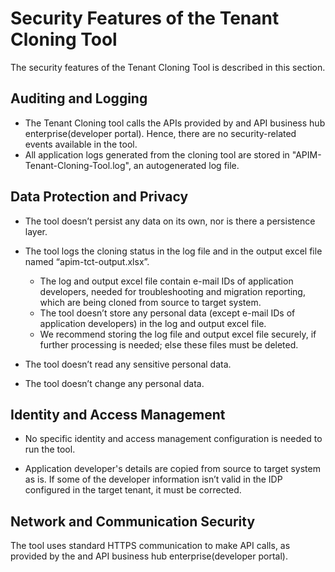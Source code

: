 <!-- copy41702e82462e4d3fb4a30dd1547c53d5 -->

# Security Features of the Tenant Cloning Tool

The security features of the Tenant Cloning Tool is described in this section.



<a name="copy41702e82462e4d3fb4a30dd1547c53d5__section_s2k_4lq_4mb"/>

## Auditing and Logging

-   The Tenant Cloning tool calls the APIs provided by and API business hub enterprise\(developer portal\). Hence, there are no security-related events available in the tool.
-   All application logs generated from the cloning tool are stored in "APIM-Tenant-Cloning-Tool.log", an autogenerated log file.



<a name="copy41702e82462e4d3fb4a30dd1547c53d5__section_wr5_vlq_4mb"/>

## Data Protection and Privacy

-   The tool doesn’t persist any data on its own, nor is there a persistence layer.
-   The tool logs the cloning status in the log file and in the output excel file named “apim-tct-output.xlsx”.
    -   The log and output excel file contain e-mail IDs of application developers, needed for troubleshooting and migration reporting, which are being cloned from source to target system.
    -   The tool doesn’t store any personal data \(except e-mail IDs of application developers\) in the log and output excel file.
    -   We recommend storing the log file and output excel file securely, if further processing is needed; else these files must be deleted.

-   The tool doesn’t read any sensitive personal data.
-   The tool doesn’t change any personal data.



<a name="copy41702e82462e4d3fb4a30dd1547c53d5__section_fvt_mmq_4mb"/>

## Identity and Access Management

-   No specific identity and access management configuration is needed to run the tool.

-   Application developer's details are copied from source to target system as is. If some of the developer information isn’t valid in the IDP configured in the target tenant, it must be corrected.




<a name="copy41702e82462e4d3fb4a30dd1547c53d5__section_k1x_smq_4mb"/>

## Network and Communication Security

The tool uses standard HTTPS communication to make API calls, as provided by the and API business hub enterprise\(developer portal\).


